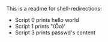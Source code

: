 This is a readme for shell-redirections:
- Script 0 prints hello world
- Script 1 prints "(Ôo)'
- Script 3 prints passwd's content
